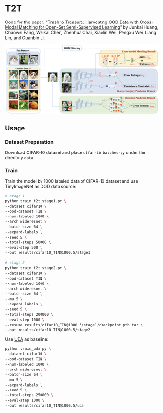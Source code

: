 # T2T
Code for the paper: "[Trash to Treasure: Harvesting OOD Data with Cross-Modal Matching for Open-Set Semi-Supervised Learning](https://arxiv.org/abs/2108.05617)" by Junkai Huang, Chaowei Fang, Weikai Chen, Zhenhua Chai, Xiaolin Wei, Pengxu Wei, Liang Lin, and Guanbin Li.

![T2T Pipeline](assets/pipeline.png)

## Usage

### Dataset Preparation
Download CIFAR-10 dataset and place `cifar-10-batches-py` under the directory `data`.

### Train
Train the model by 1000 labeled data of CIFAR-10 dataset and use TinyImageNet as OOD data source:
```bash
# stage 1
python train_t2t_stage1.py \
--dataset cifar10 \
--ood-dataset TIN \
--num-labeled 1000 \
--arch wideresnet \
--batch-size 64 \
--expand-labels \
--seed 5 \
--total-steps 50000 \
--eval-step 500 \
--out results/cifar10_TIN@1000.5/stage1

# stage 2
python train_t2t_stage2.py \
--dataset cifar10 \
--ood-dataset TIN \
--num-labeled 1000 \
--arch wideresnet \
--batch-size 64 \
--mu 5 \
--expand-labels \
--seed 5 \
--total-steps 200000 \
--eval-step 1000 \
--resume results/cifar10_TIN@1000.5/stage1/checkpoint.pth.tar \
--out results/cifar10_TIN@1000.5/stage2
```

Use [UDA](https://proceedings.neurips.cc/paper/2020/file/44feb0096faa8326192570788b38c1d1-Paper.pdf) as baseline:
```bash
python train_uda.py \
--dataset cifar10 \
--ood-dataset TIN \
--num-labeled 1000 \
--arch wideresnet \
--batch-size 64 \
--mu 5 \
--expand-labels \
--seed 5 \
--total-steps 250000 \
--eval-step 1000 \
--out results/cifar10_TIN@1000.5/uda
```
